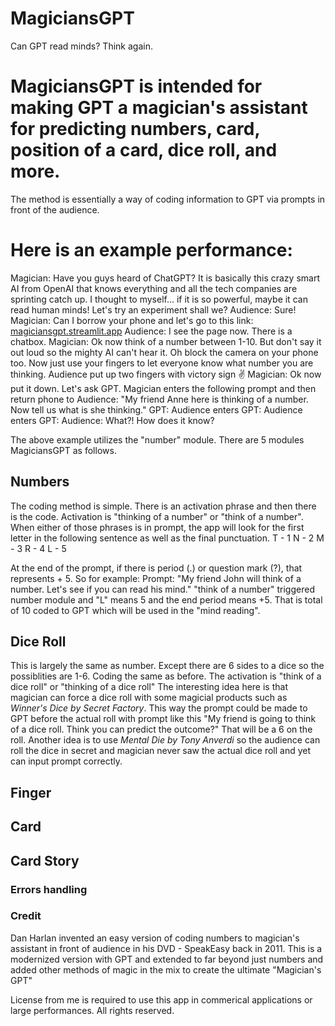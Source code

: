 # MagiciansGPT
Can GPT read minds? Think again.

# MagiciansGPT is intended for making GPT a magician's assistant for predicting numbers, card, position of a card, dice roll, and more.
The method is essentially a way of coding information to GPT via prompts in front of the audience.

# Here is an example performance:
Magician: Have you guys heard of ChatGPT? It is basically this crazy smart AI from OpenAI that knows everything and all the tech companies are sprinting catch up. I thought to myself... if it is so powerful, maybe it can read human minds! Let's try an experiment shall we?
Audience: Sure!
Magician: Can I borrow your phone and let's go to this link: [magiciansgpt.streamlit.app](magiciansgpt.streamlit.app)
Audience: I see the page now. There is a chatbox.
Magician: Ok now think of a number between 1-10. But don't say it out loud so the mighty AI can't hear it. Oh block the camera on your phone too. Now just use your fingers to let everyone know what number you are thinking.
Audience put up two fingers with victory sign ✌️
Magician: Ok now put it down. Let's ask GPT.
Magician enters the following prompt and then return phone to Audience: "My friend Anne here is thinking of a number. Now tell us what is she thinking."
GPT: 
Audience enters
GPT: 
Audience enters
GPT:
Audience: What?! How does it know?

The above example utilizes the "number" module. There are 5 modules MagiciansGPT as follows.

## Numbers
The coding method is simple. There is an activation phrase and then there is the code.
Activation is "thinking of a number" or "think of a number". When either of those phrases is in prompt, the app will look for the first letter in the following sentence as well as the final punctuation.
T - 1
N - 2
M - 3
R - 4
L - 5

At the end of the prompt, if there is period (.) or question mark (?), that represents + 5. 
So for example: 
Prompt: "My friend John will think of a number. Let's see if you can read his mind."
"think of a number" triggered number module and "L" means 5 and the end period means +5. That is total of 10 coded to GPT which will be used in the "mind reading".

## Dice Roll
This is largely the same as number. Except there are 6 sides to a dice so the possiblities are 1-6. Coding the same as before.
The activation is "think of a dice roll" or "thinking of a dice roll"
The interesting idea here is that magician can force a dice roll with some magicial products such as _Winner's Dice by Secret Factory_. This way the prompt could be made to GPT before the actual roll with prompt like this "My friend is going to think of a dice roll. Think you can predict the outcome?" That will be a 6 on the roll.
Another idea is to use _Mental Die by Tony Anverdi_ so the audience can roll the dice in secret and magician never saw the actual dice roll and yet can input prompt correctly.

## Finger


## Card


## Card Story



### Errors handling

### Credit
Dan Harlan invented an easy version of coding numbers to magician's assistant in front of audience in his DVD - SpeakEasy back in 2011. This is a modernized version with GPT and extended to far beyond just numbers and added other methods of magic in the mix to create the ultimate "Magician's GPT"

License from me is required to use this app in commerical applications or large performances. All rights reserved.


